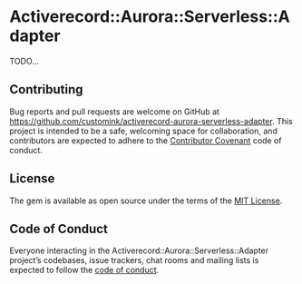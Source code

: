 
# Activerecord::Aurora::Serverless::Adapter

TODO...


## Contributing

Bug reports and pull requests are welcome on GitHub at https://github.com/customink/activerecord-aurora-serverless-adapter. This project is intended to be a safe, welcoming space for collaboration, and contributors are expected to adhere to the [Contributor Covenant](http://contributor-covenant.org) code of conduct.

## License

The gem is available as open source under the terms of the [MIT License](https://opensource.org/licenses/MIT).

## Code of Conduct

Everyone interacting in the Activerecord::Aurora::Serverless::Adapter project’s codebases, issue trackers, chat rooms and mailing lists is expected to follow the [code of conduct](https://github.com/customink/activerecord-aurora-serverless-adapter/blob/master/CODE_OF_CONDUCT.md).
